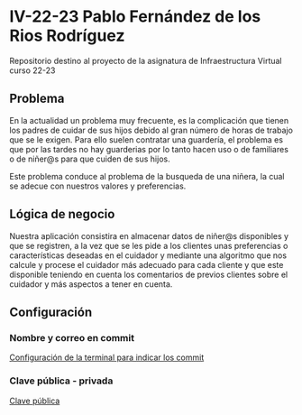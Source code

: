 # IV-22-23 Pablo Fernández de los Rios Rodríguez
Repositorio destino al proyecto de la asignatura de Infraestructura Virtual curso 22-23

## Problema
En la actualidad un problema muy frecuente, es la complicación que tienen los padres de cuidar de sus hijos debido al gran número de horas de trabajo que se le exigen. Para ello suelen contratar una guardería, el problema es que por las tardes no hay guarderias por lo tanto hacen uso o de familiares o de niñer@s para que cuiden de sus hijos.

Este problema conduce al problema de la busqueda de una niñera, la cual se adecue con nuestros valores y preferencias.

## Lógica de negocio
Nuestra aplicación consistira en almacenar datos de niñer@s disponibles y que se registren, a la vez que se les pide a los clientes unas preferencias o características deseadas en el cuidador y mediante una algoritmo que nos calcule y procese el cuidador más adecuado para cada cliente y que este disponible teniendo en cuenta los comentarios de previos clientes sobre el cuidador y más aspectos a tener en cuenta.


## Configuración
### Nombre y correo en commit
[Configuración de la terminal para indicar los commit](https://github.com/pabloFernandezRR/IV-22-23/blob/Objetivo-0/configuracion/git_config.png)

### Clave pública - privada
[Clave pública](https://github.com/pabloFernandezRR/IV-22-23/blob/Objetivo-0/configuracion/clave-git.png)

